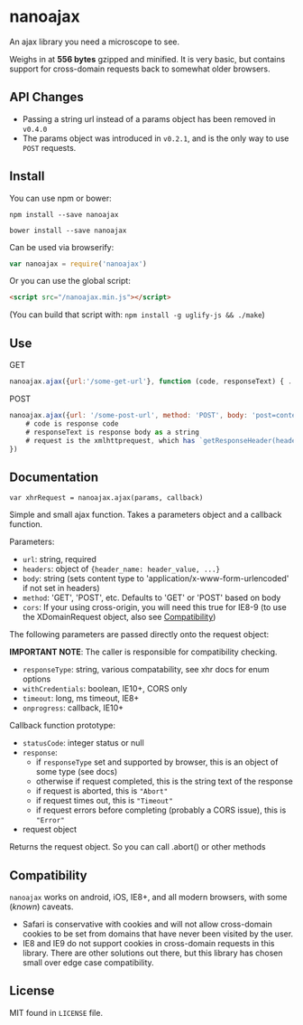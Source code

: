 nanoajax
========

An ajax library you need a microscope to see.

Weighs in at **556 bytes** gzipped and minified. It is very basic, but contains support for cross-domain requests back to somewhat older browsers.

## API Changes

- Passing a string url instead of a params object has been removed in `v0.4.0`
- The params object was introduced in `v0.2.1`, and is the only way to use `POST` requests.

## Install

You can use npm or bower:

```
npm install --save nanoajax
```

```
bower install --save nanoajax
```

Can be used via browserify:

```javascript
var nanoajax = require('nanoajax')
```

Or you can use the global script:

```html
<script src="/nanoajax.min.js"></script>
```

(You can build that script with: `npm install -g uglify-js && ./make`)

## Use

GET

```javascript
nanoajax.ajax({url:'/some-get-url'}, function (code, responseText) { ... })
```

POST

```javascript
nanoajax.ajax({url: '/some-post-url', method: 'POST', body: 'post=content&args=yaknow'}, function (code, responseText, request) {
    # code is response code
    # responseText is response body as a string
    # request is the xmlhttprequest, which has `getResponseHeader(header)` function
})
```

## Documentation

```
var xhrRequest = nanoajax.ajax(params, callback)
```

Simple and small ajax function. Takes a parameters object and a callback function.

Parameters:

- `url`: string, required
- `headers`: object of `{header_name: header_value, ...}`
- `body`: string (sets content type to 'application/x-www-form-urlencoded' if not set in headers)
- `method`: 'GET', 'POST', etc. Defaults to 'GET' or 'POST' based on body
- `cors`: If your using cross-origin, you will need this true for IE8-9 (to use the XDomainRequest object, also see [Compatibility](#compatibility))

The following parameters are passed directly onto the request object:

**IMPORTANT NOTE**: The caller is responsible for compatibility checking.

- `responseType`: string, various compatability, see xhr docs for enum options
- `withCredentials`: boolean, IE10+, CORS only
- `timeout`: long, ms timeout, IE8+
- `onprogress`: callback, IE10+

Callback function prototype:

- `statusCode`: integer status or null
- `response`:
    + if `responseType` set and supported by browser, this is an object of some type (see docs)
    + otherwise if request completed, this is the string text of the response
    + if request is aborted, this is `"Abort"`
    + if request times out, this is `"Timeout"`
    + if request errors before completing (probably a CORS issue), this is `"Error"`
- request object

Returns the request object. So you can call .abort() or other methods

## Compatibility

`nanoajax` works on android, iOS, IE8+, and all modern browsers, with some (_known_) caveats.

- Safari is conservative with cookies and will not allow cross-domain cookies to be set from domains that have never been visited by the user.
- IE8 and IE9 do not support cookies in cross-domain requests in this library. There are other solutions out there, but this library has chosen small over edge case compatibility.

## License

MIT found in `LICENSE` file.

